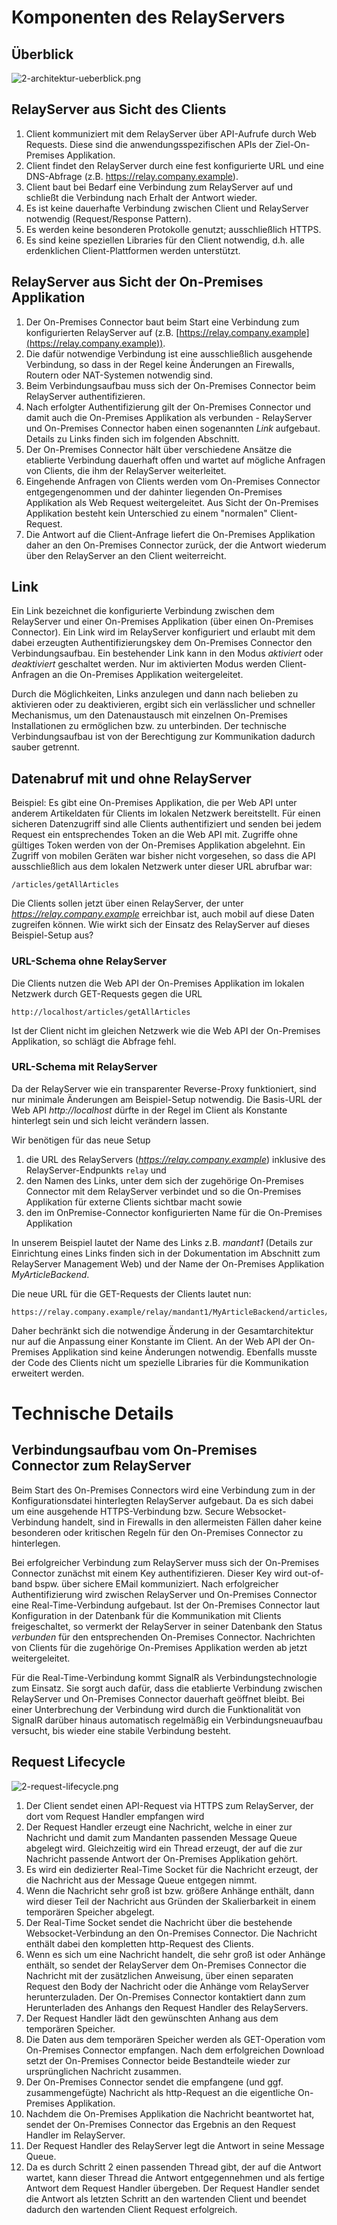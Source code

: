# Komponenten des RelayServers

## Überblick
![2-architektur-ueberblick.png](./assets/2-architektur-ueberblick.png)


## RelayServer aus Sicht des Clients

1. Client kommuniziert mit dem RelayServer über API-Aufrufe durch Web Requests. Diese sind die anwendungsspezifischen APIs der Ziel-On-Premises Applikation.
1. Client findet den RelayServer durch eine fest konfigurierte URL und eine DNS-Abfrage (z.B. https://relay.company.example).
1. Client baut bei Bedarf eine Verbindung zum RelayServer auf und schließt die Verbindung nach Erhalt der Antwort wieder.
1. Es ist keine dauerhafte Verbindung zwischen Client und RelayServer notwendig (Request/Response Pattern).
1. Es werden keine besonderen Protokolle genutzt; ausschließlich HTTPS.
1. Es sind keine speziellen Libraries für den Client notwendig, d.h. alle erdenklichen Client-Plattformen werden unterstützt.

## RelayServer aus Sicht der On-Premises Applikation

1. Der On-Premises Connector baut beim Start eine Verbindung zum konfigurierten RelayServer auf (z.B. [https://relay.company.example](https://relay.company.example)).
1. Die dafür notwendige Verbindung ist eine ausschließlich ausgehende Verbindung, so dass in der Regel keine Änderungen an Firewalls, Routern oder NAT-Systemen notwendig sind.
1. Beim Verbindungsaufbau muss sich der On-Premises Connector beim RelayServer authentifizieren.
1. Nach erfolgter Authentifizierung gilt der On-Premises Connector und damit auch die On-Premises Applikation als verbunden - RelayServer und On-Premises Connector haben einen sogenannten *Link* aufgebaut. Details zu Links finden sich im folgenden Abschnitt.
1. Der On-Premises Connector hält über verschiedene Ansätze die etablierte Verbindung dauerhaft offen und wartet auf mögliche Anfragen von Clients, die ihm der RelayServer weiterleitet.
1. Eingehende Anfragen von Clients werden vom On-Premises Connector entgegengenommen und der dahinter liegenden On-Premises Applikation als Web Request weitergeleitet. Aus Sicht der On-Premises Applikation besteht kein Unterschied zu einem "normalen" Client-Request.
1. Die Antwort auf die Client-Anfrage liefert die On-Premises Applikation daher an den On-Premises Connector zurück, der die Antwort wiederum über den RelayServer an den Client weiterreicht.

## Link

Ein Link bezeichnet die konfigurierte Verbindung zwischen dem RelayServer und einer On-Premises Applikation (über einen On-Premises Connector). Ein Link wird im RelayServer konfiguriert und erlaubt mit dem dabei erzeugten Authentifizierungskey dem On-Premises Connector den Verbindungsaufbau. Ein bestehender Link kann in den Modus *aktiviert* oder *deaktiviert* geschaltet werden. Nur im aktivierten Modus werden Client-Anfragen an die On-Premises Applikation weitergeleitet. 

Durch die Möglichkeiten, Links anzulegen und dann nach belieben zu aktivieren oder zu deaktivieren, ergibt sich ein verlässlicher und schneller Mechanismus, um den Datenaustausch mit einzelnen On-Premises Installationen zu ermöglichen bzw. zu unterbinden. Der technische Verbindungsaufbau ist von der Berechtigung zur Kommunikation dadurch sauber getrennt.

## Datenabruf mit und ohne RelayServer

Beispiel: Es gibt eine On-Premises Applikation, die per Web API unter anderem Artikeldaten für Clients im lokalen Netzwerk bereitstellt. Für einen sicheren Datenzugriff sind alle Clients authentifiziert und senden bei jedem Request ein entsprechendes Token an die Web API mit. Zugriffe ohne gültiges Token werden von der On-Premises Applikation abgelehnt.
Ein Zugriff von mobilen Geräten war bisher nicht vorgesehen, so dass die API ausschließlich aus dem lokalen Netzwerk unter dieser URL abrufbar war:

```
/articles/getAllArticles
```

Die Clients sollen jetzt über einen RelayServer, der unter *https://relay.company.example* erreichbar ist, auch mobil auf diese Daten zugreifen können. Wie wirkt sich der Einsatz des RelayServer auf dieses Beispiel-Setup aus?

### URL-Schema ohne RelayServer

Die Clients nutzen die Web API der On-Premises Applikation im lokalen Netzwerk durch GET-Requests gegen die URL

```
http://localhost/articles/getAllArticles
```

Ist der Client nicht im gleichen Netzwerk wie die Web API der On-Premises Applikation, so schlägt die Abfrage fehl.

### URL-Schema mit RelayServer

Da der RelayServer wie ein transparenter Reverse-Proxy funktioniert, sind nur minimale Änderungen am Beispiel-Setup notwendig. Die Basis-URL der Web API *http://localhost* dürfte in der Regel im Client als Konstante hinterlegt sein und sich leicht verändern lassen.

Wir benötigen für das neue Setup

1. die URL des RelayServers (*https://relay.company.example*) inklusive des RelayServer-Endpunkts `relay` und
1. den Namen des Links, unter dem sich der zugehörige On-Premises Connector mit dem RelayServer verbindet und so die On-Premises Applikation für externe Clients sichtbar macht sowie
1. den im OnPremise-Connector konfigurierten Name für die  On-Premises Applikation

In unserem Beispiel lautet der Name des Links z.B. *mandant1* (Details zur Einrichtung eines Links finden sich in der Dokumentation im Abschnitt zum RelayServer Management Web) und der Name der On-Premises Applikation *MyArticleBackend*.

Die neue URL für die GET-Requests der Clients lautet nun:

```
https://relay.company.example/relay/mandant1/MyArticleBackend/articles/getAllArticles
```

Daher bechränkt sich die notwendige Änderung in der Gesamtarchitektur nur auf die Anpassung einer Konstante im Client. An der Web API der On-Premises Applikation sind keine Änderungen notwendig. Ebenfalls musste der Code des Clients nicht um spezielle Libraries für die Kommunikation erweitert werden.

# Technische Details

## Verbindungsaufbau vom On-Premises Connector zum RelayServer

Beim Start des On-Premises Connectors wird eine Verbindung zum in der Konfigurationsdatei hinterlegten RelayServer aufgebaut. Da es sich dabei um eine ausgehende HTTPS-Verbindung bzw. Secure Websocket-Verbindung handelt, sind in Firewalls in den allermeisten Fällen daher keine besonderen oder kritischen Regeln für den On-Premises Connector zu hinterlegen.

Bei erfolgreicher Verbindung zum RelayServer muss sich der On-Premises Connector zunächst mit einem Key authentifizieren. Dieser Key wird out-of-band bspw. über sichere EMail kommuniziert. Nach erfolgreicher Authentifizierung wird zwischen RelayServer und On-Premises Connector eine Real-Time-Verbindung aufgebaut. Ist der On-Premises Connector laut Konfiguration in der Datenbank für die Kommunikation mit Clients freigeschaltet, so vermerkt der RelayServer in seiner Datenbank den Status *verbunden* für den entsprechenden On-Premises Connector. Nachrichten von Clients für die zugehörige On-Premises Applikation werden ab jetzt weitergeleitet.

Für die Real-Time-Verbindung kommt SignalR als Verbindungstechnologie zum Einsatz. Sie sorgt auch dafür, dass die etablierte Verbindung zwischen RelayServer und On-Premises Connector dauerhaft geöffnet bleibt. Bei einer Unterbrechung der Verbindung wird durch die Funktionalität von SignalR darüber hinaus automatisch regelmäßig ein Verbindungsneuaufbau versucht, bis wieder eine stabile Verbindung besteht.

## Request Lifecycle
![2-request-lifecycle.png](./assets/2-request-lifecycle.png)

1. Der Client sendet einen API-Request via HTTPS zum RelayServer, der dort vom Request Handler empfangen wird
1. Der Request Handler erzeugt eine Nachricht, welche in einer zur Nachricht und damit zum Mandanten passenden Message Queue abgelegt wird. Gleichzeitig wird ein Thread erzeugt, der auf die zur Nachricht passende Antwort der On-Premises Applikation gehört.
1. Es wird ein dedizierter Real-Time Socket für die Nachricht erzeugt, der die Nachricht aus der Message Queue entgegen nimmt.
1. Wenn die Nachricht sehr groß ist bzw. größere Anhänge enthält, dann wird dieser Teil der Nachricht aus Gründen der Skalierbarkeit in einem temporären Speicher abgelegt.
1. Der Real-Time Socket sendet die Nachricht über die bestehende Websocket-Verbindung an den On-Premises Connector. Die Nachricht enthält dabei den kompletten http-Request des Clients.
1. Wenn es sich um eine Nachricht handelt, die sehr groß ist oder Anhänge enthält, so sendet der RelayServer dem On-Premises Connector die Nachricht mit der zusätzlichen Anweisung, über einen separaten Request den Body der Nachricht oder die Anhänge vom RelayServer herunterzuladen. Der On-Premises Connector kontaktiert dann zum Herunterladen des Anhangs den Request Handler des RelayServers.
1. Der Request Handler lädt den gewünschten Anhang aus dem temporären Speicher.
1. Die Daten aus dem temporären Speicher werden als GET-Operation vom On-Premises Connector empfangen. Nach dem erfolgreichen Download setzt der On-Premises Connector beide Bestandteile wieder zur ursprünglichen Nachricht zusammen.
1. Der On-Premises Connector sendet die empfangene (und ggf. zusammengefügte) Nachricht als http-Request an die eigentliche On-Premises Applikation.
1. Nachdem die On-Premises Applikation die Nachricht beantwortet hat, sendet der On-Premises Connector das Ergebnis an den Request Handler im RelayServer.
1. Der Request Handler des RelayServer legt die Antwort in seine Message Queue.
1. Da es durch Schritt 2 einen passenden Thread gibt, der auf die Antwort wartet, kann dieser Thread die Antwort entgegennehmen und als fertige Antwort dem Request Handler übergeben. Der Request Handler sendet die Antwort als letzten Schritt an den wartenden Client und beendet dadurch den wartenden Client Request erfolgreich.
